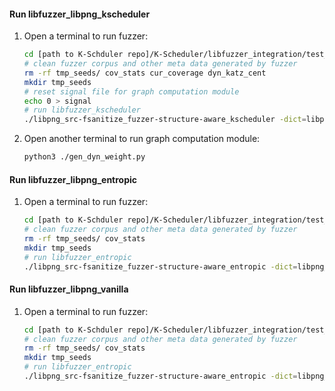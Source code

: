 #### Run libfuzzer_libpng_kscheduler
1. Open a terminal to run fuzzer:
    ```sh
    cd [path to K-Schduler repo]/K-Scheduler/libfuzzer_integration/test_programs/libpng/kscheduler 
    # clean fuzzer corpus and other meta data generated by fuzzer
    rm -rf tmp_seeds/ cov_stats cur_coverage dyn_katz_cent 
    mkdir tmp_seeds
    # reset signal file for graph computation module
    echo 0 > signal
    # run libfuzzer_kscheduler
    ./libpng_src-fsanitize_fuzzer-structure-aware_kscheduler -dict=libpng_read_fuzzer.dict -kscheduler=1 -min_num_mutations_for_each_seed=200 -close_fd_mask=3 ./tmp_seeds/ seeds/
    ```
2. Open another terminal to run graph computation module:
    ```sh
    python3 ./gen_dyn_weight.py
    ```

#### Run libfuzzer_libpng_entropic
1. Open a terminal to run fuzzer:
    ```sh
    cd [path to K-Schduler repo]/K-Scheduler/libfuzzer_integration/test_programs/libpng/entropic 
    # clean fuzzer corpus and other meta data generated by fuzzer
    rm -rf tmp_seeds/ cov_stats  
    mkdir tmp_seeds
    # run libfuzzer_entropic
    ./libpng_src-fsanitize_fuzzer-structure-aware_entropic -dict=libpng_read_fuzzer.dict -entropic=1 -close_fd_mask=3 ./tmp_seeds/ seeds/
    ```

#### Run libfuzzer_libpng_vanilla
1. Open a terminal to run fuzzer:
    ```sh
    cd [path to K-Schduler repo]/K-Scheduler/libfuzzer_integration/test_programs/libpng/vanilla 
    # clean fuzzer corpus and other meta data generated by fuzzer
    rm -rf tmp_seeds/ cov_stats  
    mkdir tmp_seeds
    # run libfuzzer_entropic
    ./libpng_src-fsanitize_fuzzer-structure-aware_entropic -dict=libpng_read_fuzzer.dict -entropic=0 -close_fd_mask=3 ./tmp_seeds/ seeds/
    ```
